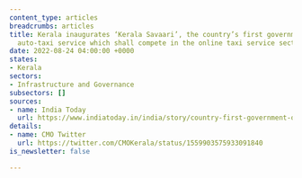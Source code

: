 ```yaml
---
content_type: articles
breadcrumbs: articles
title: Kerala inaugurates ‘Kerala Savaari’, the country’s first government-owned online
  auto-taxi service which shall compete in the online taxi service sector.
date: 2022-08-24 04:00:00 +0000
states:
- Kerala
sectors:
- Infrastructure and Governance
subsectors: []
sources:
- name: India Today
  url: https://www.indiatoday.in/india/story/country-first-government-owned-online-taxi-service-kerala-savaari-launched-kerala-1989524-2022-08-18
details:
- name: CMO Twitter
  url: https://twitter.com/CMOKerala/status/1559903575933091840
is_newsletter: false

---
```

